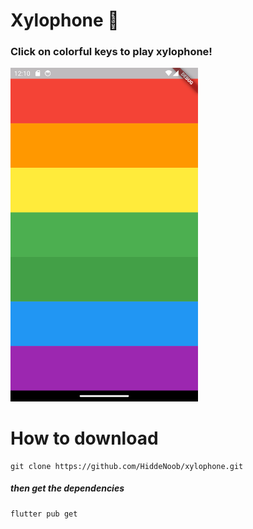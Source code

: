 # Xylophone 🎹

### Click on colorful keys to play xylophone! 
<img src="https://raw.githubusercontent.com/HiddeNoob/xylophone/master/photo.png?token=GHSAT0AAAAAACOPVBFC2ROMJ5YBWZQBRG44ZO7GZSQ" width = 300>

# How to download
```
git clone https://github.com/HiddeNoob/xylophone.git
```
##### then get the dependencies
```
flutter pub get
```

